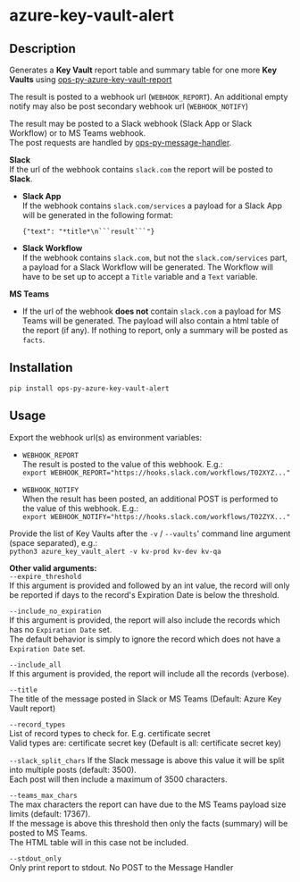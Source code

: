 # azure-key-vault-alert

## Description
Generates a **Key Vault** report table and summary table for one more **Key Vaults** using 
[ops-py-azure-key-vault-report](https://pypi.org/project/ops-py-azure-key-vault-report)

The result is posted to a webhook url (`WEBHOOK_REPORT`).
An additional empty notify may also be post secondary webhook url (`WEBHOOK_NOTIFY`)

The result may be posted to a Slack webhook (Slack App or Slack Workflow) or to MS Teams webhook.  
The post requests are handled by [ops-py-message-handler](https://pypi.org/project/ops-py-message-handler).  

**Slack**  
If the url of the webhook contains `slack.com` the report will be posted to **Slack**.
- **Slack App**   
  If the webhook contains `slack.com/services` a payload for a Slack App will be generated in the following format:
    ```
    {"text": "*title*\n```result```"}
    ```
- **Slack Workflow**   
  If the webhook contains `slack.com`, but not the `slack.com/services` part, a payload for a Slack Workflow will
  be generated. The Workflow will have to be set up to accept a `Title` variable and a `Text` variable.

**MS Teams**
- If the url of the webhook **does not** contain `slack.com` a payload for MS Teams will be generated. The payload will
  also contain a html table of the report (if any). If nothing to report, only a summary will be posted as `facts`.


## Installation
`pip install ops-py-azure-key-vault-alert`

## Usage
Export the webhook url(s) as environment variables:
- `WEBHOOK_REPORT`   
  The result is posted to the value of this webhook. E.g.:  
  `export WEBHOOK_REPORT="https://hooks.slack.com/workflows/T02XYZ..."`


- `WEBHOOK_NOTIFY`  
  When the result has been posted, an additional POST is performed to the value of this webhook. E.g.:  
  `export WEBHOOK_NOTIFY="https://hooks.slack.com/workflows/T02ZYX..."`


Provide the list of Key Vaults after the `-v` / `--vaults`' command line argument (space separated), e.g.:      
`python3 azure_key_vault_alert -v kv-prod kv-dev kv-qa`


**Other valid arguments:**   
`--expire_threshold`     
If this argument is provided and followed by an int value,
the record will only be reported if days to the record's Expiration Date is below the threshold.

`--include_no_expiration`   
If this argument is provided, the report will also include the records which has no `Expiration Date` set.  
The default behavior is simply to ignore the record which does not have a `Expiration Date` set.   

`--include_all`  
If this argument is provided, the report will include all the records (verbose).

`--title`  
The title of the message posted in Slack or MS Teams (Default: Azure Key Vault report)   

`--record_types`  
List of record types to check for. E.g. certificate secret  
Valid types are: certificate secret key (Default is all: certificate secret key)  

`--slack_split_chars` 
If the Slack message is above this value it will be split into multiple posts (default: 3500).  
Each post will then include a maximum of 3500 characters.

`--teams_max_chars`  
The max characters the report can have due to the MS Teams payload size limits (default: 17367).  
If the message is above this threshold then only the facts (summary) will be posted to MS Teams.   
The HTML table will in this case not be included.  

`--stdout_only`  
Only print report to stdout. No POST to the Message Handler